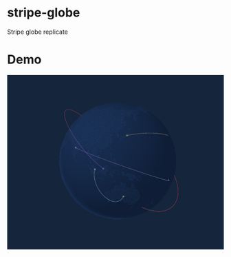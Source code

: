 # stripe-globe
Stripe globe replicate

# Demo
![](https://raw.githubusercontent.com/hprobotic/stripe-globe/main/assets/demo.png)
